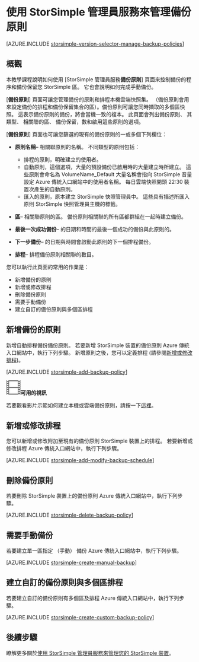 <properties 
   pageTitle="管理您的 StorSimple 備份原則 |Microsoft Azure"
   description="說明如何使用 StorSimple 管理員服務來建立和管理手動備份、 備份的排程，並備份保留。"
   services="storsimple"
   documentationCenter="NA"
   authors="SharS"
   manager="carmonm"
   editor=""/>
<tags 
   ms.service="storsimple"
   ms.devlang="NA"
   ms.topic="article"
   ms.tgt_pltfrm="NA"
   ms.workload="TBD"
   ms.date="05/10/2016"
   ms.author="v-sharos"/>

# <a name="use-the-storsimple-manager-service-to-manage-backup-policies"></a>使用 StorSimple 管理員服務來管理備份原則

[AZURE.INCLUDE [storsimple-version-selector-manage-backup-policies](../../includes/storsimple-version-selector-manage-backup-policies.md)]

## <a name="overview"></a>概觀

本教學課程說明如何使用 [StorSimple 管理員服務**備份原則**] 頁面來控制備份的程序和備份保留您 StorSimple 區。 它也會說明如何完成手動備份。

[**備份原則**] 頁面可讓您管理備份的原則和排程本機雲端快照集。 （備份原則會用來設定備份的排程和備份保留集合的區）。備份原則可讓您同時擷取的多個區快照。 這表示備份原則的備份，將會當機一致的複本。 此頁面會列出備份原則、 其類型、 相關聯的區、 備份保留，數和啟用這些原則的選項。

[**備份原則**] 頁面也可讓您篩選的現有的備份原則的一或多個下列欄位︰

- **原則名稱**– 相關聯原則的名稱。 不同類型的原則包括︰

   - 排程的原則，明確建立的使用者。
   - 自動原則，這個選項，大量的預設備份已啟用時的大量建立時所建立。 這些原則會命名為 VolumeName_Default 大量名稱會指向 StorSimple 音量設定 Azure 傳統入口網站中的使用者名稱。 每日雲端快照開頭 22:30 裝置次產生的自動原則。
   - 匯入的原則，原本建立 StorSimple 快照管理員中。 這些具有描述所匯入原則 StorSimple 快照管理員主機的標籤。

- **區**– 相關聯原則的區。 備份原則相關聯的所有區都群組在一起時建立備份。

- **最後一次成功備份**– 的日期和時間的最後一個成功的備份與此原則的。

- **下一步備份**– 的日期與時間會啟動此原則的下一個排程備份。

- **排程**– 排程備份原則相關聯的數目。

您可以執行此頁面的常用的作業是︰

- 新增備份的原則 
- 新增或修改排程 
- 刪除備份原則 
- 需要手動備份 
- 建立自訂的備份原則與多個區排程 

## <a name="add-a-backup-policy"></a>新增備份的原則

新增自動排程備份備份原則。 若要新增 StorSimple 裝置的備份原則 Azure 傳統入口網站中，執行下列步驟。 新增原則之後，您可以定義排程 (請參閱[新增或修改排程](#add-or-modify-a-schedule))。

[AZURE.INCLUDE [storsimple-add-backup-policy](../../includes/storsimple-add-backup-policy.md)]

![使用視訊](./media/storsimple-manage-backup-policies/Video_icon.png)**可用的視訊**

若要觀看影片示範如何建立本機或雲端備份原則，請按一下[這裡](https://azure.microsoft.com/documentation/videos/create-storsimple-backup-policies/)。


## <a name="add-or-modify-a-schedule"></a>新增或修改排程

您可以新增或修改附加至現有的備份原則 StorSimple 裝置上的排程。 若要新增或修改排程 Azure 傳統入口網站中，執行下列步驟。

[AZURE.INCLUDE [storsimple-add-modify-backup-schedule](../../includes/storsimple-add-modify-backup-schedule.md)]

## <a name="delete-a-backup-policy"></a>刪除備份原則

若要刪除 StorSimple 裝置上的備份原則 Azure 傳統入口網站中，執行下列步驟。

[AZURE.INCLUDE [storsimple-delete-backup-policy](../../includes/storsimple-delete-backup-policy.md)]


## <a name="take-a-manual-backup"></a>需要手動備份

若要建立單一區指定 （手動） 備份 Azure 傳統入口網站中，執行下列步驟。

[AZURE.INCLUDE [storsimple-create-manual-backup](../../includes/storsimple-create-manual-backup.md)]

## <a name="create-a-custom-backup-policy-with-multiple-volumes-and-schedules"></a>建立自訂的備份原則與多個區排程

若要建立自訂的備份原則有多個區及排程 Azure 傳統入口網站中，執行下列步驟。

[AZURE.INCLUDE [storsimple-create-custom-backup-policy](../../includes/storsimple-create-custom-backup-policy.md)]


## <a name="next-steps"></a>後續步驟

瞭解更多關於[使用 StorSimple 管理員服務來管理您的 StorSimple 裝置](storsimple-manager-service-administration.md)。
